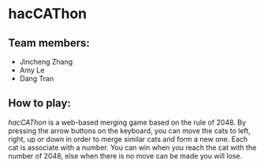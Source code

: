 # hacCAThon 

## Team members:
- Jincheng Zhang
- Amy Le
- Dang Tran

## How to play:
_hacCAThon_ is a web-based merging game based on the rule of 2048. By pressing the arrow buttons on the keyboard, you can move the cats to left, right, up or down in order to merge similar cats and form a new one. Each cat is associate with a number. You can win when you reach the cat with the number of 2048, else when there is no move can be made you will lose.
